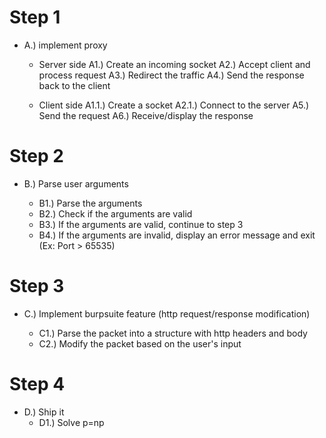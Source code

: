 # Step 1
- A.) implement proxy

  - Server side
    A1.) Create an incoming socket
    A2.) Accept client and process request
    A3.) Redirect the traffic
    A4.) Send the response back to the client

  - Client side
    A1.1.) Create a socket
    A2.1.) Connect to the server
    A5.) Send the request
    A6.) Receive/display the response


# Step 2
- B.) Parse user arguments

    - B1.) Parse the arguments
    - B2.) Check if the arguments are valid
    - B3.) If the arguments are valid, continue to step 3
    - B4.) If the arguments are invalid, display an error message and exit (Ex: Port > 65535)


# Step 3
- C.) Implement burpsuite feature (http request/response modification)

    - C1.) Parse the packet into a structure with http headers and body
    - C2.) Modify the packet based on the user's input


# Step 4
- D.) Ship it
    - D1.) Solve p=np

